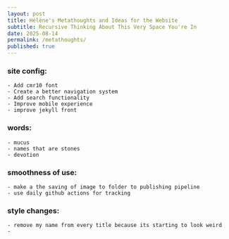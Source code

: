 ```yaml
---
layout: post
title: Hélène's Metathoughts and Ideas for the Website
subtitle: Recursive Thinking About This Very Space You're In
date: 2025-08-14
permalink: /metathoughts/
published: true
---
```

### site config:
    - Add cmr10 font
    - Create a better navigation system
    - Add search functionality
    - Improve mobile experience
    - improve jekyll front

###  words: 
    - mucus
    - names that are stones
    - devotion

### smoothness of use:
    - make a the saving of image to folder to publishing pipeline
    - use daily github actions for tracking

### style changes:
    - remove my name from every title because its starting to look weird
    - 
